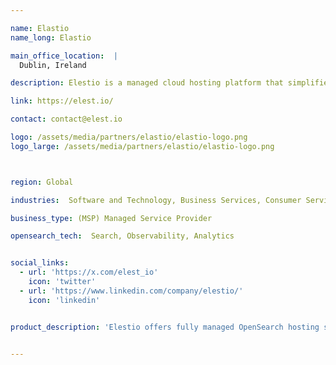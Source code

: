 ```yaml
---

name: Elastio
name_long: Elastio

main_office_location:  |
  Dublin, Ireland

description: Elestio is a managed cloud hosting platform that simplifies deploying, scaling, and managing applications. It supports a variety of services like web applications, databases, and microservices. Elestio offers pre-configured environments for popular open-source software, allowing users to launch these services without worrying about the underlying infrastructure.

link: https://elest.io/

contact: contact@elest.io

logo: /assets/media/partners/elastio/elastio-logo.png
logo_large: /assets/media/partners/elastio/elastio-logo.png



region: Global

industries:  Software and Technology, Business Services, Consumer Services

business_type: (MSP) Managed Service Provider

opensearch_tech:  Search, Observability, Analytics


social_links:
  - url: 'https://x.com/elest_io'
    icon: 'twitter'
  - url: 'https://www.linkedin.com/company/elestio/'
    icon: 'linkedin'


product_description: 'Elestio offers fully managed OpenSearch hosting solutions, making it easy for users to deploy, manage, and scale OpenSearch clusters. We provide automatic backups, real-time monitoring, and a user-friendly dashboard for managing data and search functionality. Our platform ensures high availability and performance, making OpenSearch management seamless for users.'


---
```

